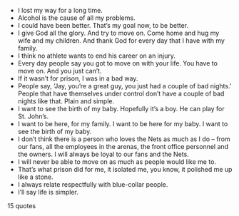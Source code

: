  - I lost my way for a long time.
 - Alcohol is the cause of all my problems.
 - I could have been better. That’s my goal now, to be better.
 - I give God all the glory. And try to move on. Come home and hug my wife and my children. And thank God for every day that I have with my family.
 - I think no athlete wants to end his career on an injury.
 - Every day people say you got to move on with your life. You have to move on. And you just can’t.
 - If it wasn’t for prison, I was in a bad way.
 - People say, ‘Jay, you’re a great guy, you just had a couple of bad nights.’ People that have themselves under control don’t have a couple of bad nights like that. Plain and simple.
 - I want to see the birth of my baby. Hopefully it’s a boy. He can play for St. John’s.
 - I want to be here, for my family. I want to be here for my baby. I want to see the birth of my baby.
 - I don’t think there is a person who loves the Nets as much as I do – from our fans, all the employees in the arenas, the front office personnel and the owners. I will always be loyal to our fans and the Nets.
 - I will never be able to move on as much as people would like me to.
 - That’s what prison did for me, it isolated me, you know, it polished me up like a stone.
 - I always relate respectfully with blue-collar people.
 - I’ll say life is simpler.

15 quotes